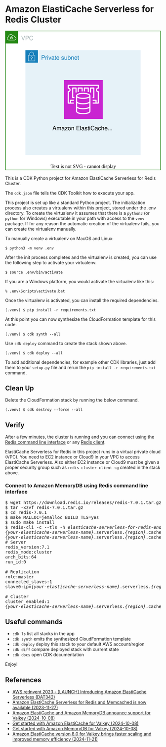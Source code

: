 # Amazon ElastiCache Serverless for Redis Cluster

![elasticache-serverless-for-redis-arch](./elasticache-serverless-for-redis-cluster-arch.svg)

This is a CDK Python project for Amazon ElastiCache Serverless for Redis Cluster.

The `cdk.json` file tells the CDK Toolkit how to execute your app.

This project is set up like a standard Python project.  The initialization
process also creates a virtualenv within this project, stored under the .env
directory.  To create the virtualenv it assumes that there is a `python3`
(or `python` for Windows) executable in your path with access to the `venv`
package. If for any reason the automatic creation of the virtualenv fails,
you can create the virtualenv manually.

To manually create a virtualenv on MacOS and Linux:

```
$ python3 -m venv .env
```

After the init process completes and the virtualenv is created, you can use the following
step to activate your virtualenv.

```
$ source .env/bin/activate
```

If you are a Windows platform, you would activate the virtualenv like this:

```
% .env\Scripts\activate.bat
```

Once the virtualenv is activated, you can install the required dependencies.

```
(.venv) $ pip install -r requirements.txt
```

At this point you can now synthesize the CloudFormation template for this code.

```
(.venv) $ cdk synth --all
```

Use `cdk deploy` command to create the stack shown above.

```
(.venv) $ cdk deploy --all
```

To add additional dependencies, for example other CDK libraries, just add
them to your `setup.py` file and rerun the `pip install -r requirements.txt`
command.

## Clean Up

Delete the CloudFormation stack by running the below command.

```
(.venv) $ cdk destroy --force --all
```

## Verify

After a few minutes, the cluster is running and you can connect using the [Redis command line interface](https://redis.io/topics/rediscli) or any [Redis client](https://redis.io/clients).

ElastiCache Serverless for Redis in this project runs in a virtual private cloud (VPC). You need to EC2 instance or Cloud9 in your VPC to access ElastiCache Serverless. Also either EC2 instance or Cloud9 must be given a proper security group such as `redis-cluster-client-sg` created in the stack above.

### Connect to Amazon MemoryDB using Redis command line interface

<pre>
$ wget https://download.redis.io/releases/redis-7.0.1.tar.gz
$ tar -xzvf redis-7.0.1.tar.gz
$ cd redis-7.0.1
$ make MALLOC=jemalloc BUILD_TLS=yes
$ sudo make install
$ redis-cli -c --tls -h <i>elasticache-serverless-for-redis-endpoint</i> -p 6379
<i>{your-elasticache-serverless-name}</i>.serverless.<i>{region}</i>.cache.amazonaws.com:6379>
<i>{your-elasticache-serverless-name}</i>.serverless.<i>{region}</i>.cache.amazonaws.com:6379> INFO
# Server
redis_version:7.1
redis_mode:cluster
arch_bits:64
run_id:0

# Replication
role:master
connected_slaves:1
slave0:ip=<i>{your-elasticache-serverless-name}</i>.serverless.<i>{region}</i>.cache.amazonaws.com,port=6380,state=online,offset=0,lag=0

# Cluster
cluster_enabled:1
<i>{your-elasticache-serverless-name}</i>.serverless.<i>{region}</i>.cache.amazonaws.com:6379>
</pre>

## Useful commands

 * `cdk ls`          list all stacks in the app
 * `cdk synth`       emits the synthesized CloudFormation template
 * `cdk deploy`      deploy this stack to your default AWS account/region
 * `cdk diff`        compare deployed stack with current state
 * `cdk docs`        open CDK documentation

Enjoy!

## References

 * [AWS re:Invent 2023 - [LAUNCH] Introducing Amazon ElastiCache Serverless (DAT342)](https://youtu.be/YYStP97pbXo?si=z-WvXJ_Kg_0PrmRc)
 * [Amazon ElastiCache Serverless for Redis and Memcached is now available (2023-11-27)](https://aws.amazon.com/blogs/aws/amazon-elasticache-serverless-for-redis-and-memcached-now-generally-available/)
 * [Amazon ElastiCache and Amazon MemoryDB announce support for Valkey (2024-10-08)](https://aws.amazon.com/blogs/database/amazon-elasticache-and-amazon-memorydb-announce-support-for-valkey/)
 * [Get started with Amazon ElastiCache for Valkey (2024-10-08)](https://aws.amazon.com/blogs/database/get-started-with-amazon-elasticache-for-valkey/)
 * [Get started with Amazon MemoryDB for Valkey (2024-10-08)](https://aws.amazon.com/blogs/database/get-started-with-amazon-memorydb-for-valkey/)
 * [Amazon ElastiCache version 8.0 for Valkey brings faster scaling and improved memory efficiency (2024-11-21)](https://aws.amazon.com/blogs/database/amazon-elasticache-version-8-0-for-valkey-brings-faster-scaling-and-improved-memory-efficiency/)
